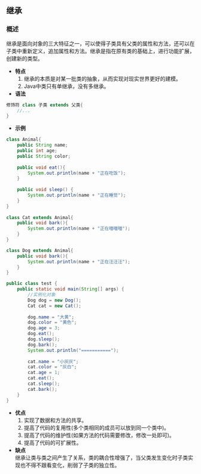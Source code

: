 ## 继承
### 概述
继承是面向对象的三大特征之一，可以使得子类具有父类的属性和方法，还可以在子类中重新定义，追加属性和方法。继承是指在原有类的基础上，进行功能扩展，创建新的类型。
- **特点**  
	1. 继承的本质是对某一批类的抽象，从而实现对现实世界更好的建模。
	2. Java中类只有单继承，没有多继承。
- **语法**
```java
修饰符 class 子类 extends 父类{
    //...
}
```
- **示例** 
```java
class Animal{
    public String name;
    public int age;
    public String color;
    
    public void eat(){
        System.out.println(name + "正在吃饭");
    }
    
    public void sleep() {
        System.out.println(name + "正在睡觉");
    }
}
 
class Cat extends Animal{
    public void bark(){
        System.out.println(name + "正在喵喵喵");
    }
}

class Dog extends Animal{
    public void bark(){
        System.out.println(name + "正在汪汪汪");
    }
}

public class test {
    public static void main(String[] args) {
        //实例化对象
        Dog dog = new Dog();
        Cat cat = new Cat();
        
        dog.name = "大黄";
        dog.color = "黄色";
        dog.age = 3;
        dog.eat();
        dog.sleep();
        dog.bark();
        System.out.println("===========");
        
        cat.name = "小灰灰";
        cat.color = "灰白";
        cat.age = 1;
        cat.eat();
        cat.sleep();
        cat.bark();
    }
}
```
- **优点**  
	1. 实现了数据和方法的共享。
	2. 提高了代码的复用性(多个类相同的成员可以放到同一个类中)。
	3. 提高了代码的维护性(如果方法的代码需要修改，修改一处即可)。
	4. 提高了代码的可扩展性。
- **缺点**  
	继承让类与类之间产生了关系，类的耦合性增强了，当父类发生变化时子类实现也不得不跟看变化，削弱了子类的独立性。